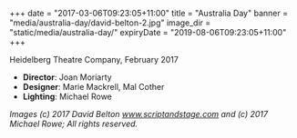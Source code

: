 +++
date = "2017-03-06T09:23:05+11:00"
title = "Australia Day"
banner = "media/australia-day/david-belton-2.jpg"
image_dir = "static/media/australia-day/"
expiryDate = "2019-08-06T09:23:05+11:00"
+++

Heidelberg Theatre Company, February 2017

 * __Director__: Joan Moriarty
 * __Designer__: Marie Mackrell, Mal Cother
 * __Lighting__: Michael Rowe

<!--more-->
 


_Images (c) 2017 David Belton www.scriptandstage.com and (c) 2017 Michael Rowe; All rights reserved._
